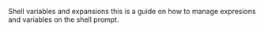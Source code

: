 Shell variables and expansions
this is a guide on how to manage expresions and variables on the shell prompt.
